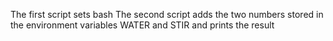 The first script sets bash
The second script adds the two numbers stored in the environment variables WATER and STIR and prints the result
